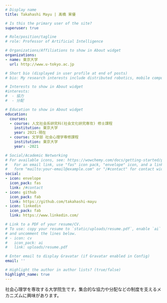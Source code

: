 ```yaml
---
# Display name
title: Takahashi Mayu | 髙橋 茉優

# Is this the primary user of the site?
superuser: true

# Role/position/tagline
# role: Professor of Artificial Intelligence

# Organizations/Affiliations to show in About widget
organizations:
- name: 東京大学
  url: http://www.u-tokyo.ac.jp

# Short bio (displayed in user profile at end of posts)
# bio: My research interests include distributed robotics, mobile computing and programmable matter.

# Interests to show in About widget
#interests:
#  - 協力
#  - 分配

# Education to show in About widget
education:
  courses:
  - course: 人文社会系研究科(社会文化研究専攻) 修士課程
    institution: 東京大学
    year: 2021-現在
  - course: 文学部 社会心理学専修課程
    institution: 東京大学
    year: -2021

# Social/Academic Networking
# For available icons, see: https://wowchemy.com/docs/getting-started/page-builder/#icons
#   For an email link, use "fas" icon pack, "envelope" icon, and a link in the
#   form "mailto:your-email@example.com" or "/#contact" for contact widget.
social:
- icon: envelope
  icon_pack: fas
  link: /#contact
- icon: github
  icon_pack: fab
  link: https://github.com/takahashi-mayu
- icon: linkedin
  icon_pack: fab
  link: https://www.linkedin.com/

# Link to a PDF of your resume/CV.
# To use: copy your resume to `static/uploads/resume.pdf`, enable `ai` icons in `params.toml`,
# and uncomment the lines below.
# - icon: cv
#   icon_pack: ai
#   link: uploads/resume.pdf

# Enter email to display Gravatar (if Gravatar enabled in Config)
email: ''

# Highlight the author in author lists? (true/false)
highlight_name: true
---
```


社会心理学を専攻する大学院生です。集合的な協力や分配などの制度を支えるメカニズムに興味があります。
